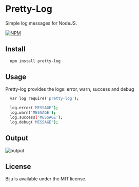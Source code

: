 Pretty-Log
==========================
Simple log messages for NodeJS.

[![NPM](https://nodei.co/npm/pretty-log.png)](https://nodei.co/npm/pretty-log/)

## Install
```sh
  npm install pretty-log
```

## Usage
Pretty-log provides the logs: error, warn, success and debug
```sh
  var log require('pretty-log');

  log.error('MESSAGE');
  log.warn('MESSAGE');
  log.success('MESSAGE');
  log.debug('MESSAGE');
```
## Output
![output](http://i62.tinypic.com/28mjy1j.png)

## License
Biju is available under the MIT license.